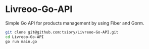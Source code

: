 # Livreoo-Go-API
Simple Go API for products management by using Fiber and Gorm.

```bash
git clone git@github.com:tsiory/Livreoo-Go-API.git
cd Livreoo-Go-API
go run main.go
```
